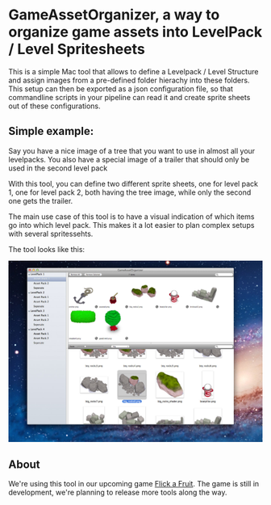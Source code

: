 GameAssetOrganizer, a way to organize game assets into LevelPack / Level Spritesheets
================================

This is a simple Mac tool that allows to define a Levelpack / Level Structure and assign images from a pre-defined folder hierachy into these folders. 
This setup can then be exported as a json configuration file, so that commandline scripts in your pipeline can read it and create sprite sheets out of these configurations.

Simple example:
--------------
Say you have a nice image of a tree that you want to use in almost all your levelpacks. You also have a special image of a trailer that should only be used in the second level pack

With this tool, you can define two different sprite sheets, one for level pack 1, one for level pack 2, both having the tree image, while only the second one gets the trailer.

The main use case of this tool is to have a visual indication of which items go into which level pack. This makes it a lot easier to plan complex setups with several spritessehts.

The tool looks like this:

![Screenshot of GameAssetOrganizer](screenshot.jpg)

About
--------------
We're using this tool in our upcoming game [Flick a Fruit](http://mjamstudios.com/flickafruit.html). The game is still in development, we're planning to release more tools along the way.
